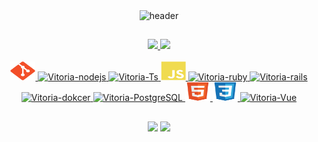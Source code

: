 <div style="display: inline_block"  align="center">
  <img alt = "header" height="230rem" src="https://user-images.githubusercontent.com/68754092/170893832-0eac95d7-897d-4813-9855-59b93c582cb4.png"/>
</div>

##

<div style="display: inline_block"  align="center">
  <a href="https://github.com/vitoriasaturnino">
  <img height="160em" src="https://github-readme-stats.vercel.app/api?username=vitoriasaturnino&show_icons=true&theme=radical&include_all_commits=true&count_private=true"/>
  <img height="160m" src="https://github-readme-stats.vercel.app/api/top-langs/?username=vitoriasaturnino&layout=compact&langs_count=7&theme=radical"/>
</div>
  
<div style="display: inline_block"enter" align="center"><br>
  <img alt= "Vitoria-git" height="30" width="40" src="https://raw.githubusercontent.com/devicons/devicon/master/icons/git/git-original.svg">
  
   <!-- back -->
  <img alt= "Vitoria-nodejs" height="30" width="40" src="https://cdn.jsdelivr.net/gh/devicons/devicon/icons/nodejs/nodejs-original.svg" />
  <img alt= "Vitoria-Ts" height="30" width="40" src="https://cdn.jsdelivr.net/gh/devicons/devicon/icons/typescript/typescript-plain.svg" /> 
  <img alt= "Vitoria-Js" height="30" width="40" src="https://raw.githubusercontent.com/devicons/devicon/master/icons/javascript/javascript-plain.svg">
  <img alt= "Vitoria-ruby" height="30" width="40" src="https://cdn.jsdelivr.net/gh/devicons/devicon/icons/ruby/ruby-plain.svg" />
  <img alt= "Vitoria-rails" height="30" width="40" src="https://cdn.jsdelivr.net/gh/devicons/devicon/icons/rails/rails-plain.svg" />
  
  <!-- infra -->
  <img alt= "Vitoria-dokcer" height="30" width="40" src="https://cdn.jsdelivr.net/gh/devicons/devicon/icons/docker/docker-plain.svg"  />

  <!-- banco -->
  <img alt= "Vitoria-PostgreSQL" height="30" width="40" src="https://cdn.jsdelivr.net/gh/devicons/devicon/icons/postgresql/postgresql-plain.svg" />
  
  <!-- front --> 
  <img alt= "Vitoria-HTML" height="30" width="40" src="https://raw.githubusercontent.com/devicons/devicon/master/icons/html5/html5-original.svg">
  <img alt= "Vitoria-CSS" height="30" width="40" src="https://raw.githubusercontent.com/devicons/devicon/master/icons/css3/css3-original.svg">
  <img alt= "Vitoria-Vue" height="30" width="40" src="https://cdn.jsdelivr.net/gh/devicons/devicon/icons/vuejs/vuejs-original.svg" />                                                                                                                              
</div> 

##
  
<div style="display: inline_block" align="center"> 
  <a href="https://www.linkedin.com/in/vit%C3%B3ria-cristina-saturnino-de-moura-6393391b0/" target="_blank"><img src="https://img.shields.io/badge/-LinkedIn-%230077B5?style=for-the-badge&logo=linkedin&logoColor=white" target="_blank"></a> 
<a href = "mailto:vim.saturnino@gmail.com"><img src="https://img.shields.io/badge/-Gmail-%23333?style=for-the-badge&logo=gmail&logoColor=white" target="_blank"></a>
   
</div>

